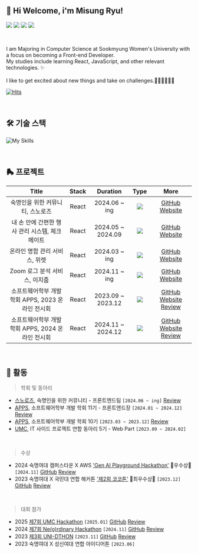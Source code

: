 ## 👋 Hi Welcome, i'm Misung Ryu!

<a href="https://www.linkedin.com/in/misungdev/" target="_blank"><img src="https://img.shields.io/badge/Linkedin-0A66C2?style=flat-square&logo=linkedin&logoColor=white"/></a>
<a href="https://ryumii.hashnode.dev/" target="_blank"><img src="https://img.shields.io/badge/Tech Blog-2962FF?style=flat-square&logo=hashnode&logoColor=white"/></a>
<a href="https://www.instagram.com/ryumnii/" target="_blank"><img src="https://img.shields.io/badge/Instagram-E4405F?style=flat-square&logo=Instagram&logoColor=white"/></a>
<a href="mailto: misung.dev@gmail.com" target="_blank"><img src="https://img.shields.io/badge/misung.dev@gmail.com-EA4335?style=flat-square&logo=Gmail&logoColor=white"/></a>

<br>

<p>
I am Majoring in Computer Science at Sookmyung Women's University with a focus on becoming a Front-end Developer. <br/>
My studies include learning React, JavaScript, and other relevant technologies. ✨ <br/><br/>
I like to get excited about new things and take on challenges.🏄🏻‍♀️🍨🔭🥊
</p>

[![Hits](https://hits.seeyoufarm.com/api/count/incr/badge.svg?url=https%3A%2F%2Fgithub.com%2Fmisung-dev&count_bg=%23A4D8F2&title_bg=%23555555&icon=github.svg&icon_color=%23E7E7E7&title=hits&edge_flat=true)](https://hits.seeyoufarm.com)

<br>

## 🛠 기술 스택

![My Skills](https://skillicons.dev/icons?i=js,html,css,react,styledcomponents,emotion)

<br>

## 🛼 프로젝트

|                       Title                       | Stack |     Duration      |                         Type                         |                                                                                         More                                                                                         |
| :-----------------------------------------------: | :---: | :---------------: | :--------------------------------------------------: | :----------------------------------------------------------------------------------------------------------------------------------------------------------------------------------: |
|         숙명인을 위한 커뮤니티, 스노로즈          | React |   2024.06 ~ ing   | <img src="https://img.shields.io/badge/-Team-pink"/> |                                             [GitHub](https://github.com/snorose/snorose-front-react) [Website](https://www.snorose.com/)                                             |
|  내 손 안에 간편한 행사 관리 시스템, 체크메이트   | React | 2024.05 ~ 2024.09 | <img src="https://img.shields.io/badge/-Team-pink"/> |                                               [GitHub](https://github.com/CheckMate-sookmyung) [Website](https://www.checkmate.pe.kr/)                                               |
|           온라인 명함 관리 서비스, 위렛           | React |   2024.03 ~ ing   | <img src="https://img.shields.io/badge/-Team-pink"/> |                                            [GitHub](https://github.com/APPS-sookmyung/2024-WELLET-client) [Website](https://wellet.site/)                                            |
|           Zoom 로그 분석 서비스, 이지줌           | React |   2024.11 ~ ing   | <img src="https://img.shields.io/badge/-Team-pink"/> |                                                          [GitHub](https://github.com/EZZ00M) [Website](http://ezzoom.site/)                                                          |
| 소프트웨어학부 개발 학회 APPS, 2023 온라인 전시회 | React | 2023.09 ~ 2023.12 | <img src="https://img.shields.io/badge/-Team-pink"/> | [GitHub](https://github.com/APPS-sookmyung/2023-APPS-Exhibition-Webpage) [Website](https://2023-apps-exhibition-webpage.vercel.app/) [Review](https://ryumii.hashnode.dev/2023-apps) |
| 소프트웨어학부 개발 학회 APPS, 2024 온라인 전시회 | React | 2024.11 ~ 2024.12 | <img src="https://img.shields.io/badge/-Team-pink"/> |          [GitHub](https://github.com/APPS-sookmyung/2024-APPS-Exhibition-Webpage) [Website](https://2024-apps.netlify.app/) [Review](https://ryumii.hashnode.dev/2024-apps)          |

<br>

## 🎢 활동

> 학회 및 동아리

- [스노로즈](https://www.instagram.com/snorose1906/), 숙명인을 위한 커뮤니티 - 프론트엔드팀 `[2024.06 ~ ing]` [Review](https://ryumii.hashnode.dev/snorose-test)
- [APPS](https://github.com/APPS-sookmyung), 소프트웨어학부 개발 학회 11기 - 프론트엔드장 `[2024.01 ~ 2024.12]` [Review](https://ryumii.hashnode.dev/w2ajoqzof0g6rcc67ccio2vme2ajcdsmrtsmihsp4tsnyqg66ei7lmy66mwia)
- [APPS](https://github.com/APPS-sookmyung), 소프트웨어학부 개발 학회 10기 `[2023.03 ~ 2023.12]` [Review](https://ryumii.hashnode.dev/w2ajoqzof0g7ju5wrfslbeg6rcc67ccio2vme2ajcdsijjro4wg)
- [UMC](https://github.com/UMC-SMWU), IT 사이드 프로젝트 연합 동아리 5기 - Web Part `[2023.09 ~ 2024.02]`

<br>

> 수상

- 2024 숙명여대 캠퍼스타운 X AWS ['Gen AI Playground Hackathon'](http://campustown.bnp21.co.kr/user/cmm/selectArticleDetail.do?bbsId=BBSMSTR_000000000005&pageUnit=8&menuId=050100&bbsTyCode=BBST02&nttId=31531) 🏅우수상🏅 `[2024.11]` [GitHub](https://github.com/2024-AWS-GenAI-Hackathon) [Review](https://ryumii.hashnode.dev/x-aws-gen-ai-playground-hackathon)
- 2023 숙명여대 X 국민대 연합 해커톤 ['제2회 코코톤'](https://cuboid-pipe-5a7.notion.site/2-COKOTHON-2023-4eb9005f434744fe9d0ba53e3b82c91e) 🏅최우수상🏅 `[2023.12]` [GitHub](https://github.com/cokothon-team7/PicPuzzle-client) [Review](https://ryumii.hashnode.dev/2-cokothon-2023)

<br>

> 대회 참가

- 2025 [제7회 UMC Hackathon](https://makeus-challenge.notion.site/7th-UMC-Hackathon-dc693d3d08cf42fbb42b54bba5f36ee7) `[2025.01]` [GitHub](https://github.com/7th-UMC-Hackathon-TeamV) [Review](https://ryumii.hashnode.dev/7th-umc-hackathon)
- 2024 [제7회 Ne(o)rdinary Hackathon](https://makeus-challenge.notion.site/7th-Ne-o-rdinary-Hackathon-e60e311db5674387bd0e7c0c06f841a2) `[2024.11]` [GitHub](https://github.com/Neordinary-Hackathon-TeamO) [Review](https://ryumii.hashnode.dev/7-neordinary-hackathon)
- 2023 [제3회 UNI-DTHON](https://www.instagram.com/2024_uni_d/) `[2023.11]` [GitHub](https://github.com/UniD3-Hackathon-Team4/barokey) [Review](https://ryumii.hashnode.dev/3-uni-dthon)
- 2023 숙명여대 X 성신여대 연합 아이디어톤 `[2023.06]`

<br>
